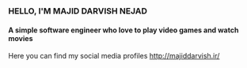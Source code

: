 ### HELLO, I'M MAJID DARVISH NEJAD
#### A simple software engineer who love to play video games and watch movies
Here you can find my social media profiles http://majiddarvish.ir/

<!--
**majidux/majidux** is a ✨ _special_ ✨ repository because its `README.md` (this file) appears on your GitHub profile.

Here are some ideas to get you started:

- 🔭 I’m currently working on some open source projects.
- 🌱 I’m currently learning rust lang and blender which it has nothing to do with rust.
- 👯 I’m looking to collaborate on literaly anything.
-->
